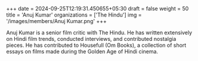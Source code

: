 +++
date = 2024-09-25T12:19:31.450655+05:30
draft = false
weight = 50
title = 'Anuj Kumar'
organizations = ['The Hindu']
img = '/images/members/Anuj Kumar.png'
+++

Anuj Kumar is a senior film critic with The Hindu. He has written extensively on Hindi film trends, conducted interviews, and contributed nostalgia pieces. He has contributed to Housefull (Om Books), a collection of short essays on films made during the Golden Age of Hindi cinema.

